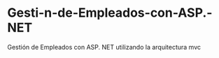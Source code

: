 # Gesti-n-de-Empleados-con-ASP.-NET
Gestión de Empleados con ASP. NET utilizando la arquitectura mvc 
